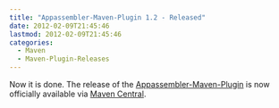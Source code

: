 ```yaml
---
title: "Appassembler-Maven-Plugin 1.2 - Released"
date: 2012-02-09T21:45:46
lastmod: 2012-02-09T21:45:46
categories:
  - Maven
  - Maven-Plugin-Releases
---
```

Now it is done. The release of the 
[Appassembler-Maven-Plugin](http://mojo.codehaus.org/appassembler/appassembler-maven-plugin/ "Appassembler Maven Plugin")
is now officially available via [Maven Central](http://repo1.maven.org/maven2/org/codehaus/mojo/appassembler-maven-plugin/1.2/ "Maven Central").

